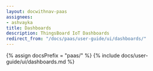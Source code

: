 ```yaml
---
layout: docwithnav-paas
assignees:
- ashvayka
title: Dashboards
description: ThingsBoard IoT Dashboards
redirect_from: "/docs/paas/user-guide/ui/dashboards/"
---
```


{% assign docsPrefix = "paas/" %}
{% include docs/user-guide/ui/dashboards.md %}